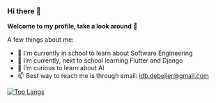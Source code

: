 ### Hi there 👋

**Welcome to my profile, take a look around** 🙂

A few things about me:

- 🔭 I'm currently in school to learn about Software Engineering
- 🌱 I’m currently, next to school learning Flutter and Django
- 🤔 I’m curious to learn about AI
- 📫 Best way to reach me is through email: idb.debeijer@gmail.com

[![Top Langs](https://github-readme-stats.vercel.app/api/top-langs/?username=idebeijer)](https://github.com/anuraghazra/github-readme-stats)
